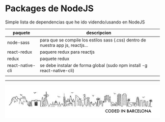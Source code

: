 # Packages de NodeJS

Simple lista de dependencias que he ido videndo/usando en NodeJS

| paquete | descripcion |
|--------------| ------------|
| node-sass | para que se compile los estilos sass (.css) dentro de nuestra app js, reactjs... |
| react-redux | paquere redux para reactjs |
| redux | paquete redux |
| react-native-cli | se debe instalar de forma global (sudo npm install -g react-native-cli) |
| | |

---
<!-- Pit i Collons -->
<img src="https://raw.githubusercontent.com/leguim-repo/leguim-repo/master/img/codedinbcn.png" witdh="109px" alt="Coded in Barcelona"/>
